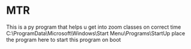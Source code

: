 # MTR
This is  a py program that helps u get into zoom classes on correct time
C:\ProgramData\Microsoft\Windows\Start Menu\Programs\StartUp
place the program here to start this program on boot

